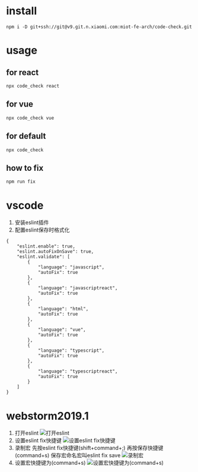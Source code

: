 # install
```
npm i -D git+ssh://git@v9.git.n.xiaomi.com:miot-fe-arch/code-check.git
```

# usage
## for react
```
npx code_check react
```
## for vue
```
npx code_check vue
```
## for default
```
npx code_check
```

## how to fix
```
npm run fix
```

# vscode
1. 安装eslint插件
2. 配置eslint保存时格式化
```
{
    "eslint.enable": true,
    "eslint.autoFixOnSave": true,
    "eslint.validate": [
        {
            "language": "javascript",
            "autoFix": true
        },
        {
            "language": "javascriptreact",
            "autoFix": true
        },
        {
            "language": "html",
            "autoFix": true
        },
        {
            "language": "vue",
            "autoFix": true
        },
        {
            "language": "typescript",
            "autoFix": true
        },
        {
            "language": "typescriptreact",
            "autoFix": true
        }
    ]
}
```

# webstorm2019.1
1. 打开eslint
![打开eslint](http://v9.git.n.xiaomi.com/miot-fe-arch/code-check/raw/master/doc/imgs/1571898895582.jpg)
2. 设置eslint fix快捷键
![设置eslint fix快捷键](http://v9.git.n.xiaomi.com/miot-fe-arch/code-check/raw/master/doc/imgs/1571898842038.jpg)
3. 录制宏 先按eslint fix快捷键(shift+command+;) 再按保存快捷键(command+s) 保存宏命名宏叫eslint fix save
![录制宏](http://v9.git.n.xiaomi.com/miot-fe-arch/code-check/raw/master/doc/imgs/hong.png)
4. 设置宏快捷键为(command+s)
![设置宏快捷键为(command+s)](http://v9.git.n.xiaomi.com/miot-fe-arch/code-check/raw/master/doc/imgs/hong2.jpg)
